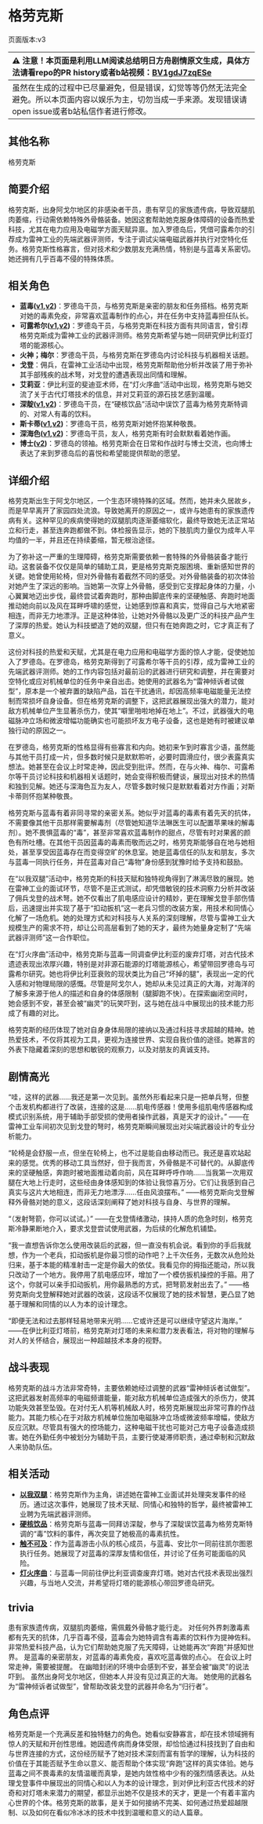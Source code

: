 # 格劳克斯
页面版本:v3
 

| :warning: 注意！本页面是利用LLM阅读总结明日方舟剧情原文生成，具体方法请看repo的PR history或者b站视频：[BV1gdJ7zqESe](https://www.bilibili.com/video/BV1gdJ7zqESe/)         |
|:----------------------------|
| 虽然在生成的过程中已尽量避免，但是错误，幻觉等等仍然无法完全避免。所以本页面内容以娱乐为主，切勿当成一手来源。发现错误请open issue或者b站私信作者进行修改。|



## 其他名称
格劳克斯
## 简要介绍
格劳克斯，出身阿戈尔地区的非感染者干员，患有罕见的家族遗传病，导致双腿肌肉萎缩，行动需依赖特殊外骨骼装备。她因这套帮助她克服身体障碍的设备而热爱科技，尤其在电力应用及电磁学方面天赋异禀。加入罗德岛后，凭借可露希尔的引荐成为雷神工业的先端武器评测师，专注于调试尖端电磁武器并执行对空特化任务。格劳克斯性格寡言，但对技术和少数朋友充满热情，特别是与蓝毒关系密切。她还拥有几乎百毒不侵的特殊体质。
## 相关角色
-   **蓝毒([v1](../chars/char_129_bluep.md),[v2](char_129_bluep.md))**：罗德岛干员，与格劳克斯是亲密的朋友和任务搭档。格劳克斯对她的毒素免疫，非常喜欢蓝毒制作的点心，并在任务中支持蓝毒担任队长。
-   **可露希尔([v1](../chars/extended_char_ke_lu_xi_er.md),[v2](extended_char_ke_lu_xi_er.md))**：罗德岛干员，与格劳克斯在科技方面有共同语言，曾引荐格劳克斯成为雷神工业的武器评测师。格劳克斯希望与她一同研究伊比利亚灯塔的能源核心。
-   **火神；梅尔**：罗德岛干员，与格劳克斯在罗德岛内讨论科技与机器相关话题。
-   **戈登**：佣兵，在雷神工业活动中出现，格劳克斯帮助他分析并改装了用于弥补其手部残疾的战术弩，对戈登的遭遇表现出同情和理解。
-   **艾莉亚**：伊比利亚的斐迪亚术师，在“灯火序曲”活动中出现，格劳克斯与她交流了关于古代灯塔技术的信息，并对艾莉亚的源石技艺感到温暖。
-   **深靛([v1](../chars/char_469_indigo.md),[v2](char_469_indigo.md))**：罗德岛干员，在“硬核饮品”活动中误饮了蓝毒为格劳克斯特调的、对常人有毒的饮料。
-   **斯卡蒂([v1](../chars/char_263_skadi.md),[v2](char_263_skadi.md))**：罗德岛干员，格劳克斯对她怀抱某种敬畏。
-   **深海色([v1](../chars/char_110_deepcl.md),[v2](char_110_deepcl.md))**：罗德岛干员，友人，格劳克斯有时会默默看着她作画。
-   **博士([v2](extended_char_bo_shi.md))**：罗德岛的领袖。格劳克斯会在日常和作战时与博士交流，也向博士表达了来到罗德岛后的喜悦和希望能提供帮助的愿望。
## 详细介绍
格劳克斯出生于阿戈尔地区，一个生态环境特殊的区域。然而，她并未久居故乡，而是早早离开了家园四处流浪。导致她离开的原因之一，或许与她患有的家族遗传病有关。这种罕见的疾病使得她的双腿肌肉逐渐萎缩软化，最终导致她无法正常站立和行走，甚至连奔跑都做不到。体检报告显示，她的下肢肌肉力量仅为成年人平均值的一半，并且还在持续萎缩，暂无根治途径。

为了弥补这一严重的生理障碍，格劳克斯需要依赖一套特殊的外骨骼装备才能行动。这套装备不仅仅是简单的辅助工具，更是格劳克斯克服困境、重新感知世界的关键。她曾使用轮椅，但对外骨骼有着截然不同的感受。对外骨骼装备的初次体验对她产生了深远的影响。当她第一次穿上外骨骼，感受到它支撑起身体的力量，小心翼翼地迈出步伐，最终尝试着奔跑时，那种由脚底传来的坚硬触感、奔跑时地面推动她向前以及风在耳畔呼啸的感觉，让她感到惊喜和真实，觉得自己与大地紧密相连，而非无力地漂浮。正是这种体验，让她对外骨骼以及更广泛的科技产品产生了深厚的热爱。她认为科技塑造了她的双腿，但只有在她奔跑之时，它才真正有了意义。

这份对科技的热爱和天赋，尤其是在电力应用和电磁学方面的惊人才能，促使她加入了罗德岛。在罗德岛，格劳克斯得到了可露希尔等干员的引荐，成为雷神工业的先端武器评测师。她的工作内容包括对最前沿的武器进行研究和调整，并在需要对空特化或应对机械单位的任务中亲自出击。她使用的武器名为“雷神倾诉者试做型”，原本是一个被弃置的缺陷产品，旨在干扰通讯，却因高频率电磁能量无法控制而常损坏自身设备。但在格劳克斯的调整下，这把武器展现出强大的潜力，能对敌方机械单位产生显著杀伤力，使其“噼里啪啦地掉在地上”。不过，武器强大的电磁脉冲立场和微波增幅功能确实也可能损坏友方电子设备，这也是她有时被建议单独行动的原因之一。

在罗德岛，格劳克斯的性格显得有些寡言和内向。她初来乍到时寡言少语，虽然能与其他干员打成一片，但多数时候只是默默聆听，必要时圆滑应付，很少表露真实想法。她甚至在会议上时常走神，因此受到批评。然而，在与火神、梅尔、可露希尔等干员讨论科技和机器相关话题时，她会变得积极而健谈，展现出对技术的热情和独到见解。她还与深海色互为友人，尽管多数时候只是默默看着对方作画；对斯卡蒂则怀抱某种敬畏。

格劳克斯与蓝毒有着非同寻常的亲密关系。她似乎对蓝毒的毒素有着先天的抗体，不需要像其他干员那样需要解毒剂（尽管她知道华法琳医生可以配置苹果味的解毒剂）。她不畏惧蓝毒的“毒”，甚至非常喜欢蓝毒制作的甜点，尽管有时对果酱的颜色有所吐槽。在其他干员因蓝毒的毒素而敬而远之时，格劳克斯能够自在地与她相处，甚至享受因蓝毒存在而变得空旷的休息室。她是蓝毒信任的队友和朋友，多次与蓝毒一同执行任务，并在蓝毒对自己“毒物”身份感到犹豫时给予支持和鼓励。

在“以我双腿”活动中，格劳克斯的科技天赋和独特视角得到了淋漓尽致的展现。她在雷神工业的面试环节，尽管不是正式测试，却凭借敏锐的技术洞察力分析并改装了佣兵戈登的战术弩。她不仅看出了肌电感应设计的精妙，更在理解戈登手部伤情后，迅速提出并实现了基于“扣动扳机”这一老兵习惯的改装方案，用技术和同情心化解了一场危机。她的处理方式和对科技与人关系的深刻理解，尽管与雷神工业大规模生产的需求不符，却让公司高层看到了她的天才，最终为她量身定制了“先端武器评测师”这一合作职位。

在“灯火序曲”活动中，格劳克斯与蓝毒一同调查伊比利亚的废弃灯塔，对古代技术遗迹表现出浓厚兴趣，特别是对非源石能源的灯塔能源核心，希望带回罗德岛与可露希尔研究。她也将伊比利亚衰败的现状类比为自己“坏掉的腿”，表现出一定的代入感和对物理局限的感慨。尽管是阿戈尔人，她却从未见过真正的大海，对海洋的了解多来源于他人的描述和自身的体感限制（腿脚跑不快）。在探索幽闭空间时，她会感到不安，甚至会被“幽灵”的玩笑吓到，这与她在战斗中展现出的技术能力形成了有趣的对比。

格劳克斯的经历体现了她对自身身体局限的接纳以及通过科技寻求超越的精神。她热爱技术，不仅将其视为工具，更视为连接世界、实现自我价值的途径。她寡言的外表下隐藏着深刻的思想和敏锐的观察力，以及对朋友的真诚支持。
## 剧情高光
“哇，这样的武器......我还是第一次见到。虽然外形看起来只是一把单兵弩，但整个击发机构都进行了改装，连接的这是......肌电传感器！使用多组肌电传感器构成模式识别系统，用于辅助手部受损的使用者操作武器，真是天才的设计。”
——在雷神工业车间初次见到戈登的弩时，格劳克斯瞬间展现出对尖端武器设计的专业分析能力。

“轮椅是会舒服一点，但坐在轮椅上，也不过是能自由移动而已。我还是喜欢站起来的感觉。优秀的移动工具当然好，但于我而言，外骨骼是不可替代的。从脚底传来的坚硬触感，奔跑时被地面推动着向前，风在耳畔呼呼作响......当我第一次用双腿在大地上行走时，这些经由身体感知到的体验让我惊喜万分。它们让我感到自己真实与这片大地相连，而非无力地漂浮......任由风浪摆布。”
——格劳克斯向戈登解释外骨骼对她的意义，这段话深刻阐释了她对科技与自身、与世界的理解。

“（发射弩箭，你可以试试。）”
——在戈登情绪激动，挟持人质的危急时刻，格劳克斯冷静果断地介入，要求戈登尝试使用武器，为后续的化解危机铺垫。

“我一直想告诉你怎么使用改装后的武器，但一直没有机会说。看到你的手后我就想，作为一个老兵，扣动扳机是你最习惯的动作吧？上千次任务，无数次从危险处归来，基于本能的精准射击一定是你最大的依仗。我看见你的拇指还能动，所以我只改动了一个地方。我停用了肌电感应环，增加了一个模仿扳机操控的手箍。用了这个，你就可以亲手扣动扳机，用你最熟悉的方式，把弩箭发射出去了。”
——格劳克斯向戈登解释她对武器的改装，这段话不仅展现了她的技术智慧，更凸显了她基于理解和同情的以人为本的设计理念。

“即便无法和过去那样轻易地带来光明......它或许还是可以继续守望这片海岸。”
——在伊比利亚灯塔前，格劳克斯对灯塔的未来和潜力发表看法，将对物的理解与对人的关怀结合，展现出一种超越技术本身的视野。
## 战斗表现
格劳克斯的战斗方法非常奇特，主要依赖她经过调整的武器“雷神倾诉者试做型”。这把武器发射高频率的电磁频谱能量，能对敌方机械单位造成强大的杀伤力，使其功能失效甚至坠毁。在对付无人机等机械敌人时，格劳克斯展现出非常可靠的作战能力。其能力核心在于对敌方机械单位施加电磁脉冲立场或微波频率增幅，使敌方反应沉默。尽管具有强大的控场能力，这种电磁干扰也可能对己方电子设备造成损害。她在外勤任务中被划分为辅助干员，主要行使凝滞师职责，通过牵制和沉默敌人来协助队伍。
## 相关活动
-   **[以我双腿](../stories/story_glacus_set_1.md)**：格劳克斯作为主角，讲述她在雷神工业面试并处理突发事件的经历。通过这次事件，她展现了技术天赋、同情心和独特的哲学，最终被雷神工业聘为先端武器评测师。
-   **[硬核饮品](../stories/story_indigo_set_1.md)**：格劳克斯与蓝毒一同拜访深靛，参与了深靛误饮蓝毒为格劳克斯特调的“毒”饮料的事件，再次突显了她极高的毒素抗性。
-   **[触不可及](../stories/story_bluep_set_1.md)**：作为蓝毒游击小队的核心成员，与蓝毒、安比尔一同前往凯尔图恩执行任务。她展现了对蓝毒的深厚友情和信任，并讨论了任务可能面临的风险。
-   **[灯火序曲](../stories/act7mini.md)**：与蓝毒一同前往伊比利亚调查废弃灯塔。她对古代技术表现出强烈兴趣，与当地人交流，并希望将灯塔的能源核心带回罗德岛研究。
## trivia
患有家族遗传病，双腿肌肉萎缩，需佩戴外骨骼才能行走。
对任何外界刺激毒素都有先天的抗体，几乎百毒不侵，蓝毒会为她特调含有毒素的饮料作为提神佐料。
非常热爱科技产品，认为它们帮助她克服了先天障碍，让她能再次“奔跑”并感知世界。
是蓝毒的亲密朋友，对蓝毒的毒素免疫，喜欢吃蓝毒做的点心。
在会议上时常走神，需要被提醒。
在幽暗封闭的环境中会感到不安，甚至会被“幽灵”的说法吓到。
虽然出身阿戈尔地区，但她本人并没有见过真正的大海。
她使用的武器名为“雷神倾诉者试做型”，曾帮助改装戈登的武器并命名为“归行者”。
## 角色点评
格劳克斯是一个充满反差和独特魅力的角色。她看似安静寡言，却在技术领域拥有惊人的天赋和开创性思维。她因遗传病而身体受限，却恰恰通过科技找到了自由和与世界连接的方式，这份经历赋予了她对技术深刻而富有哲学的理解，认为科技的价值在于其能否赋予生命以意义、能否帮助个体实现“奔跑”这样的真实体验。她与蓝毒之间不畏毒素的友情温暖而真挚，是她内敛性格中少有的强烈情感表达。从处理戈登事件中展现出的同情心和以人为本的设计理念，到对伊比利亚古代技术的好奇和对灯塔未来潜力的期望，都显示出她不仅是技术的天才，更是一个有着丰富内心世界的个体。格劳克斯的故事，是关于如何接纳不完美、如何通过热爱超越限制、以及如何在看似冷冰冰的技术中找到温暖和意义的动人篇章。